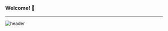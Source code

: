 ### Welcome! 👋
---
![header](https://capsule-render.vercel.app/api?type=Waving&color=gradient&height=300&section=header&text=Hellow%20World&fontSize=90)

<!--
**Han-seohee/Han-seohee** is a ✨ _special_ ✨ repository because its `README.md` (this file) appears on your GitHub profile.

Here are some ideas to get you started:

- 🔭 I’m currently working on ...
- 🌱 I’m currently learning ...
- 👯 I’m looking to collaborate on ...
- 🤔 I’m looking for help with ...
- 💬 Ask me about ...
- 📫 How to reach me: ...
- 😄 Pronouns: ...
- ⚡ Fun fact: ...
-->
